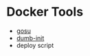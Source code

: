 # Docker Tools

* [gosu](https://github.com/tianon/gosu)
* [dumb-init](https://github.com/Yelp/dumb-init)
* deploy script

